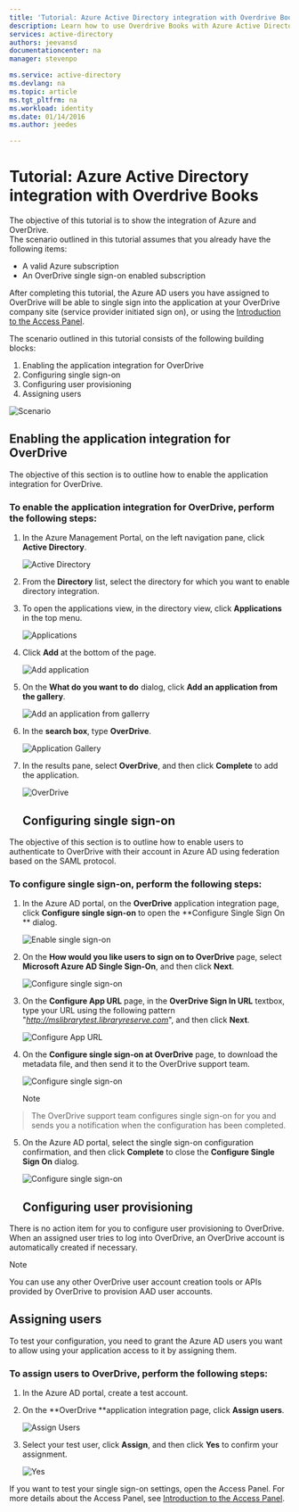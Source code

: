 ```yaml
---
title: 'Tutorial: Azure Active Directory integration with Overdrive Books | Microsoft Azure'
description: Learn how to use Overdrive Books with Azure Active Directory to enable single sign-on, automated provisioning, and more!
services: active-directory
authors: jeevansd
documentationcenter: na
manager: stevenpo

ms.service: active-directory
ms.devlang: na
ms.topic: article
ms.tgt_pltfrm: na
ms.workload: identity
ms.date: 01/14/2016
ms.author: jeedes

---
```

# Tutorial: Azure Active Directory integration with Overdrive Books
The objective of this tutorial is to show the integration of Azure and OverDrive.  
The scenario outlined in this tutorial assumes that you already have the following items:

* A valid Azure subscription
* An OverDrive single sign-on enabled subscription

After completing this tutorial, the Azure AD users you have assigned to OverDrive will be able to single sign into the application at your OverDrive company site (service provider initiated sign on), or using the [Introduction to the Access Panel](active-directory-saas-access-panel-introduction.md).

The scenario outlined in this tutorial consists of the following building blocks:

1. Enabling the application integration for OverDrive
2. Configuring single sign-on
3. Configuring user provisioning
4. Assigning users

![Scenario](./media/active-directory-saas-overdrive-books-tutorial/IC784462.png "Scenario")

## Enabling the application integration for OverDrive
The objective of this section is to outline how to enable the application integration for OverDrive.

### To enable the application integration for OverDrive, perform the following steps:
1. In the Azure Management Portal, on the left navigation pane, click **Active Directory**.

   ![Active Directory](./media/active-directory-saas-overdrive-books-tutorial/IC700993.png "Active Directory")

2. From the **Directory** list, select the directory for which you want to enable directory integration.

3. To open the applications view, in the directory view, click **Applications** in the top menu.

   ![Applications](./media/active-directory-saas-overdrive-books-tutorial/IC700994.png "Applications")

4. Click **Add** at the bottom of the page.

   ![Add application](./media/active-directory-saas-overdrive-books-tutorial/IC749321.png "Add application")

5. On the **What do you want to do** dialog, click **Add an application from the gallery**.

   ![Add an application from gallerry](./media/active-directory-saas-overdrive-books-tutorial/IC749322.png "Add an application from gallerry")

6. In the **search box**, type **OverDrive**.

   ![Application Gallery](./media/active-directory-saas-overdrive-books-tutorial/IC784463.png "Application Gallery")

7. In the results pane, select **OverDrive**, and then click **Complete** to add the application.

   ![OverDrive](./media/active-directory-saas-overdrive-books-tutorial/IC799950.png "OverDrive")

   ## Configuring single sign-on

The objective of this section is to outline how to enable users to authenticate to OverDrive with their account in Azure AD using federation based on the SAML protocol.

### To configure single sign-on, perform the following steps:
1. In the Azure AD portal, on the **OverDrive** application integration page, click **Configure single sign-on** to open the **Configure Single Sign On ** dialog.

   ![Enable single sign-on](./media/active-directory-saas-overdrive-books-tutorial/IC784465.png "Enable single sign-on")

2. On the **How would you like users to sign on to OverDrive** page, select **Microsoft Azure AD Single Sign-On**, and then click **Next**.

   ![Configure single sign-on](./media/active-directory-saas-overdrive-books-tutorial/IC784466.png "Configure single sign-on")

3. On the **Configure App URL** page, in the **OverDrive Sign In URL** textbox, type your URL using the following pattern "*http://mslibrarytest.libraryreserve.com*", and then click **Next**.

   ![Configure App URL](./media/active-directory-saas-overdrive-books-tutorial/IC784467.png "Configure App URL")

4. On the **Configure single sign-on at OverDrive** page, to download the metadata file, and then send it to the OverDrive support team.

   ![Configure single sign-on](./media/active-directory-saas-overdrive-books-tutorial/IC784468.png "Configure single sign-on")

   > [!NOTE]
> The OverDrive support team configures single sign-on for you and sends you a notification when the configuration has been completed.
> 
5. On the Azure AD portal, select the single sign-on configuration confirmation, and then click **Complete** to close the **Configure Single Sign On** dialog.

   ![Configure single sign-on](./media/active-directory-saas-overdrive-books-tutorial/IC784469.png "Configure single sign-on")

   ## Configuring user provisioning

There is no action item for you to configure user provisioning to OverDrive.  
When an assigned user tries to log into OverDrive, an OverDrive account is automatically created if necessary.

> [!NOTE]
> You can use any other OverDrive user account creation tools or APIs provided by OverDrive to provision AAD user accounts.
> 
> 
## Assigning users
To test your configuration, you need to grant the Azure AD users you want to allow using your application access to it by assigning them.

### To assign users to OverDrive, perform the following steps:
1. In the Azure AD portal, create a test account.

2. On the **OverDrive **application integration page, click **Assign users**.

   ![Assign Users](./media/active-directory-saas-overdrive-books-tutorial/IC784470.png "Assign Users")

3. Select your test user, click **Assign**, and then click **Yes** to confirm your assignment.

   ![Yes](./media/active-directory-saas-overdrive-books-tutorial/IC767830.png "Yes")


If you want to test your single sign-on settings, open the Access Panel. For more details about the Access Panel, see [Introduction to the Access Panel](active-directory-saas-access-panel-introduction.md).

